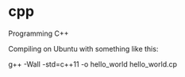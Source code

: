 # cpp
Programming C++

Compiling on Ubuntu with something like this:

g++ -Wall -std=c++11 -o hello_world hello_world.cp
